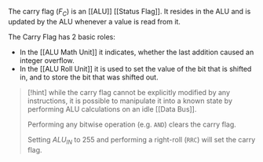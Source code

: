 The carry flag ($F_C$) is an [[ALU]] [[Status Flag]]. It resides in the ALU and is updated by the ALU whenever a value is read from it.

The Carry Flag has 2 basic roles:
* In the [[ALU Math Unit]] it indicates, whether the last addition caused an integer overflow.
* In the [[ALU Roll Unit]] it is used to set the value of the bit that is shifted in, and to store the bit that was shifted out.

>[!hint]
>while the carry flag cannot be explicitly modified by any instructions, it is possible to manipulate it into a known state by performing ALU calculations on an idle [[Data Bus]].
>
>Performing any bitwise operation (e.g. `AND`) clears the carry flag.
>
>Setting $ALU_{IN}$ to 255 and performing a right-roll (`RRC`) will set the carry flag.
>







